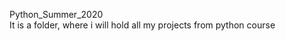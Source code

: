 Python_Summer_2020                                                                                                                                                                 
It is a folder, where i will  hold all my projects from  python course                                                                                                                    
